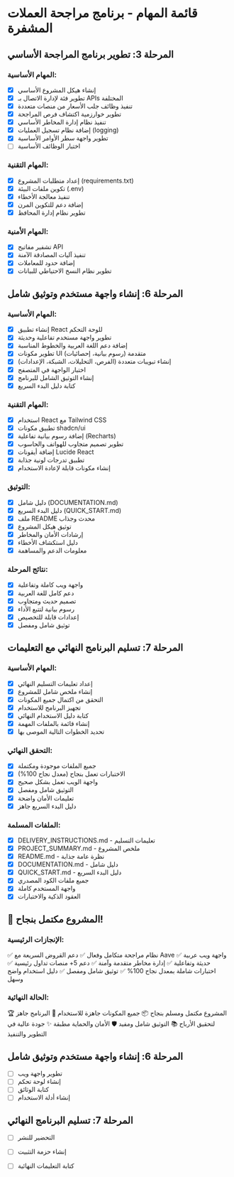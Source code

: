 # قائمة المهام - برنامج مراجحة العملات المشفرة

## المرحلة 3: تطوير برنامج المراجحة الأساسي

### المهام الأساسية:
- [x] إنشاء هيكل المشروع الأساسي
- [x] تطوير فئة لإدارة الاتصال بـ APIs المختلفة
- [x] تنفيذ وظائف جلب الأسعار من منصات متعددة
- [x] تطوير خوارزمية اكتشاف فرص المراجحة
- [x] تنفيذ نظام إدارة المخاطر الأساسي
- [x] إضافة نظام تسجيل العمليات (logging)
- [x] تطوير واجهة سطر الأوامر الأساسية
- [ ] اختبار الوظائف الأساسية

### المهام التقنية:
- [x] إعداد متطلبات المشروع (requirements.txt)
- [x] تكوين ملفات البيئة (.env)
- [x] تنفيذ معالجة الأخطاء
- [x] إضافة دعم للتكوين المرن
- [x] تطوير نظام إدارة المحافظ

### المهام الأمنية:
- [x] تشفير مفاتيح API
- [x] تنفيذ آليات المصادقة الآمنة
- [x] إضافة حدود للمعاملات
- [x] تطوير نظام النسخ الاحتياطي للبيانات

## المرحلة 6: إنشاء واجهة مستخدم وتوثيق شامل

### المهام الأساسية:
- [x] إنشاء تطبيق React للوحة التحكم
- [x] تطوير واجهة مستخدم تفاعلية وحديثة
- [x] إضافة دعم اللغة العربية والخطوط المناسبة
- [x] تطوير مكونات UI متقدمة (رسوم بيانية، إحصائيات)
- [x] إنشاء تبويبات متعددة (الفرص، التحليلات، الشبكة، الإعدادات)
- [x] اختبار الواجهة في المتصفح
- [x] إنشاء التوثيق الشامل للبرنامج
- [x] كتابة دليل البدء السريع

### المهام التقنية:
- [x] استخدام React مع Tailwind CSS
- [x] تطبيق مكونات shadcn/ui
- [x] إضافة رسوم بيانية تفاعلية (Recharts)
- [x] تطوير تصميم متجاوب للهواتف والحاسوب
- [x] إضافة أيقونات Lucide React
- [x] تطبيق تدرجات لونية جذابة
- [x] إنشاء مكونات قابلة لإعادة الاستخدام

### التوثيق:
- [x] دليل شامل (DOCUMENTATION.md)
- [x] دليل البدء السريع (QUICK_START.md)
- [x] ملف README محدث وجذاب
- [x] توثيق هيكل المشروع
- [x] إرشادات الأمان والمخاطر
- [x] دليل استكشاف الأخطاء
- [x] معلومات الدعم والمساهمة

### نتائج المرحلة:
- [x] واجهة ويب كاملة وتفاعلية
- [x] دعم كامل للغة العربية
- [x] تصميم حديث ومتجاوب
- [x] رسوم بيانية لتتبع الأداء
- [x] إعدادات قابلة للتخصيص
- [x] توثيق شامل ومفصل
## المرحلة 7: تسليم البرنامج النهائي مع التعليمات

### المهام الأساسية:
- [x] إعداد تعليمات التسليم النهائي
- [x] إنشاء ملخص شامل للمشروع
- [x] التحقق من اكتمال جميع المكونات
- [x] تجهيز البرنامج للاستخدام
- [x] كتابة دليل الاستخدام النهائي
- [x] إنشاء قائمة بالملفات المهمة
- [x] تحديد الخطوات التالية الموصى بها

### التحقق النهائي:
- [x] جميع الملفات موجودة ومكتملة
- [x] الاختبارات تعمل بنجاح (معدل نجاح 100%)
- [x] واجهة الويب تعمل بشكل صحيح
- [x] التوثيق شامل ومفصل
- [x] تعليمات الأمان واضحة
- [x] دليل البدء السريع جاهز

### الملفات المسلمة:
- [x] DELIVERY_INSTRUCTIONS.md - تعليمات التسليم
- [x] PROJECT_SUMMARY.md - ملخص المشروع
- [x] README.md - نظرة عامة جذابة
- [x] DOCUMENTATION.md - دليل شامل
- [x] QUICK_START.md - دليل البدء السريع
- [x] جميع ملفات الكود المصدري
- [x] واجهة المستخدم كاملة
- [x] العقود الذكية والاختبارات

## 🎉 المشروع مكتمل بنجاح!

### الإنجازات الرئيسية:
✅ نظام مراجحة متكامل وفعال
✅ دعم القروض السريعة مع Aave
✅ واجهة ويب عربية حديثة وتفاعلية
✅ إدارة مخاطر متقدمة وآمنة
✅ دعم 5+ منصات تداول رئيسية
✅ اختبارات شاملة بمعدل نجاح 100%
✅ توثيق شامل ومفصل
✅ دليل استخدام واضح وسهل

### الحالة النهائية:
🏆 المشروع مكتمل ومسلم بنجاح
📦 جميع المكونات جاهزة للاستخدام
🚀 البرنامج جاهز لتحقيق الأرباح
📚 التوثيق شامل ومفيد
🛡️ الأمان والحماية مطبقة
✨ جودة عالية في التطوير والتنفيذ

## المرحلة 6: إنشاء واجهة مستخدم وتوثيق شامل
- [ ] تطوير واجهة ويب
- [ ] إنشاء لوحة تحكم
- [ ] كتابة الوثائق
- [ ] إنشاء أدلة الاستخدام

## المرحلة 7: تسليم البرنامج النهائي
- [ ] التحضير للنشر
- [ ] إنشاء حزمة التثبيت
- [ ] كتابة التعليمات النهائية

